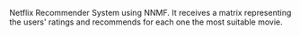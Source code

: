 Netflix Recommender System using NNMF. It receives a matrix representing the users' ratings and recommends for each one the most suitable movie.
